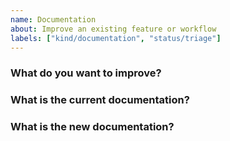 ```yaml
---
name: Documentation
about: Improve an existing feature or workflow
labels: ["kind/documentation", "status/triage"]
---
```


### What do you want to improve?

### What is the current documentation?

### What is the new documentation?

